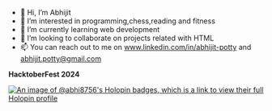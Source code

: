 - 👋 Hi, I’m Abhijit
- 👀 I’m interested in programming,chess,reading and fitness
- 🌱 I’m currently learning web development 
- 💞️ I’m looking to collaborate on projects related with HTML
- 📫 You can reach out to me on www.linkedin.com/in/abhijit-potty and abhijit.potty@gmail.com


**HacktoberFest 2024**

 
  [![An image of @abhi8756's Holopin badges, which is a link to view their full Holopin profile](https://holopin.me/abhi8756)](https://holopin.io/@abhi8756)

<!---
Abhi8756/Abhi8756 is a ✨ special ✨ repository because its `README.md` (this file) appears on your GitHub profile.
You can click the Preview link to take a look at your changes.
--->
